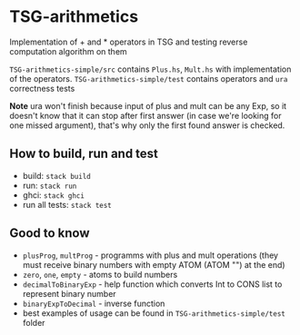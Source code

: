 # TSG-arithmetics
Implementation of + and * operators in TSG and testing reverse computation algorithm on them

`TSG-arithmetics-simple/src` contains `Plus.hs`, `Mult.hs` with implementation of the operators.
`TSG-arithmetics-simple/test` contains operators and `ura` correctness tests

**Note** ura won't finish because input of plus and mult can be any Exp, so it doesn't know that it can stop after first answer (in case we're looking for one missed argument), that's why only the first found answer is checked.

## How to build, run and test

- build: `stack build`
- run: `stack run`
- ghci: `stack ghci`
- run all tests: `stack test`

## Good to know

- `plusProg`, `multProg` - programms with plus and mult operations (they must receive binary numbers with empty ATOM (ATOM "") at the end)
- `zero`, `one`, `empty` - atoms to build numbers
- `decimalToBinaryExp` - help function which converts Int to CONS list to represent binary number
- `binaryExpToDecimal` - inverse function
- best examples of usage can be found in `TSG-arithmetics-simple/test` folder
